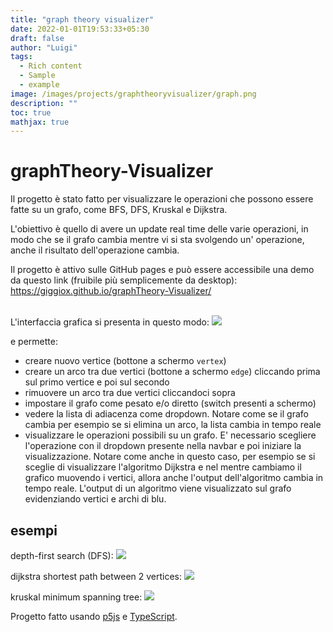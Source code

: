```yaml
---
title: "graph theory visualizer"
date: 2022-01-01T19:53:33+05:30
draft: false
author: "Luigi"
tags:
  - Rich content
  - Sample
  - example
image: /images/projects/graphtheoryvisualizer/graph.png
description: ""
toc: true
mathjax: true
---
```


# graphTheory-Visualizer

Il progetto è stato fatto per visualizzare le operazioni che possono essere fatte su un grafo, come BFS, DFS, Kruskal e Dijkstra.

L'obiettivo è quello di avere un update real time delle varie operazioni, in modo che se il grafo cambia mentre vi si sta svolgendo un' operazione, anche il risultato dell'operazione cambia.


Il progetto è attivo sulle GitHub pages e può essere accessibile una demo da questo link  (fruibile più semplicemente da desktop): https://giggiox.github.io/graphTheory-Visualizer/  <br/><br/>

L'interfaccia grafica si presenta in questo modo:
![](/images/projects/graphtheoryvisualizer/interface.gif)

e permette:
- creare nuovo vertice (bottone a schermo `vertex`)
- creare un arco tra due vertici (bottone a schermo `edge`) cliccando prima sul primo vertice e poi sul secondo
- rimuovere un arco tra due vertici cliccandoci sopra
- impostare il grafo come pesato e/o diretto (switch presenti a schermo)
- vedere la lista di adiacenza come dropdown. Notare come se il grafo cambia per esempio se si elimina un arco, la lista cambia in tempo reale
- visualizzare le operazioni possibili su un grafo. E' necessario scegliere l'operazione con il dropdown presente nella navbar e poi iniziare la visualizzazione. Notare come anche in questo caso, per esempio se si sceglie di visualizzare l'algoritmo Dijkstra e nel mentre cambiamo il grafico muovendo i vertici, allora anche l'output dell'algoritmo cambia in tempo reale. L'output di un algoritmo viene visualizzato sul grafo evidenziando vertici e archi di blu.


## esempi
depth-first search (DFS):
![](/images/projects/graphtheoryvisualizer/dfs.gif)


dijkstra shortest path between 2 vertices:
![](/images/projects/graphtheoryvisualizer/dijkstra.gif)

kruskal minimum spanning tree:
![](/images/projects/graphtheoryvisualizer/kruskal.gif)


Progetto fatto usando [p5js](https://p5js.org/) e [TypeScript](https://www.typescriptlang.org/).

